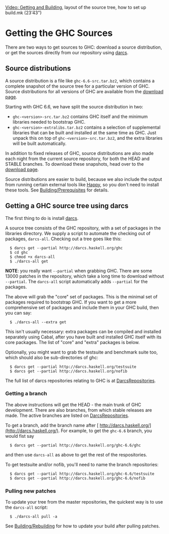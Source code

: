 
[
Video: Getting and Building](http://video.google.com/videoplay?docid=7166458546326012899), layout of the source tree, how to set up build.mk (23'43")


# Getting the GHC Sources



There are two ways to get sources to GHC: download a source distribution, or get the sources directly from our repository using [
darcs](http://darcs.net/).


## Source distributions



A source distribution is a file like `ghc-6.6-src.tar.bz2`, which contains a complete snapshot of the source tree for a particular version of GHC.  Source distributions for all versions of GHC are available from the [download page](http://www.haskell.org/ghc/download.html).



Starting with GHC 6.6, we have split the source distribution in two:


- `ghc-<version>-src.tar.bz2` contains GHC itself and the minimum libraries needed to bootstrap GHC.
- `ghc-<version>-extralibs.tar.bz2` contains a selection of supplemental libraries that can be built
  and installed at the same time as GHC.  Just unpack this on top of `ghc-<version>-src.tar.bz2`, and
  the extra libraries will be built automatically.


In addition to fixed releases of GHC, source distributions are also made each night from the current source repository, for both the HEAD and STABLE branches.  To download these snapshots, head over to the [download page](http://www.haskell.org/ghc/download.html).



Source distributions are easier to build, because we also include the output from running certain external tools like [
Happy](http://haskell.oirg/happy), so you don't need to install these tools.  See [Building/Prerequisites](building/prerequisites) for details.


## Getting a GHC source tree using darcs



The first thing to do is install [ darcs](http://darcs.net/).



A source tree consists of the GHC repository, with a set of packages in the libraries directory.  We supply a script to automate the checking out of packages, `darcs-all`.  Checking out a tree goes like this:


```wiki
  $ darcs get --partial http://darcs.haskell.org/ghc
  $ cd ghc
  $ chmod +x darcs-all
  $ ./darcs-all get
```


**NOTE**: you really want `--partial` when grabbing GHC.  There are some 13000 patches in the repository, which take a long time to download without `--partial`.  The `darcs-all` script automatically adds `--partial` for the packages.



The above will grab the "core" set of packages.  This is the minimal set of packages required to bootstrap GHC.  If you want to get a more comprehensive set of packages and include them in your GHC build, then you can say:


```wiki
  $ ./darcs-all --extra get
```


This isn't usually necessary: extra packages can be compiled and installed separately using Cabal, after you have built and installed GHC itself with its core packages.  The list of "core" and "extra" packages is below.



Optionally, you might want to grab the testsuite and benchmark suite too, which should also be sub-directories of ghc:


```wiki
  $ darcs get --partial http://darcs.haskell.org/testsuite
  $ darcs get --partial http://darcs.haskell.org/nofib
```


The full list of darcs repositories relating to GHC is at [DarcsRepositories](darcs-repositories).


### Getting a branch



The above instructions will get the HEAD - the main trunk of GHC development.  There are also branches, from which stable releases are made.  The active branches are listed on [DarcsRepositories](darcs-repositories).



To get a branch, add the branch name after [
http://darcs.haskell.org/](http://darcs.haskell.org/).  For example, to get the `ghc-6.6` branch, you would fist say 


```wiki
  $ darcs get --partial http://darcs.haskell.org/ghc-6.6/ghc
```


and then use `darcs-all` as above to get the rest of the respositories.



To get testsuite and/or nofib, you'll need to name the branch repositories:


```wiki
  $ darcs get --partial http://darcs.haskell.org/ghc-6.6/testsuite
  $ darcs get --partial http://darcs.haskell.org/ghc-6.6/nofib
```

### Pulling new patches



To update your tree from the master repositories, the quickest way is to use the `darcs-all` script:


```wiki
  $ ./darcs-all pull -a
```


See [Building/Rebuilding](building/rebuilding) for how to update your build after pulling patches.


